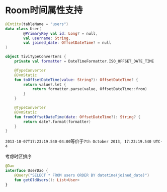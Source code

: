 
# Room时间属性支持



```kotlin
@Entity(tableName = "users")
data class User(
        @PrimaryKey val id: Long? = null,
        val username: String,
        val joined_date: OffsetDateTime? = null
)
```

```kotlin
object TiviTypeConverters {
    private val formatter = DateTimeFormatter.ISO_OFFSET_DATE_TIME

    @TypeConverter
    @JvmStatic
    fun toOffsetDateTime(value: String?): OffsetDateTime? {
        return value?.let {
            return formatter.parse(value, OffsetDateTime::from)
        }
    }

    @TypeConverter
    @JvmStatic
    fun fromOffsetDateTime(date: OffsetDateTime?): String? {
        return date?.format(formatter)
    }
}
```

`2013-10-07T17:23:19.540-04:00`等价于`7th October 2013, 17:23:19.540 UTC-4`

考虑时区排序

```kotlin
@Dao
interface UserDao {
    @Query("SELECT * FROM users ORDER BY datetime(joined_date)")
    fun getOldUsers(): List<User>
}
```
